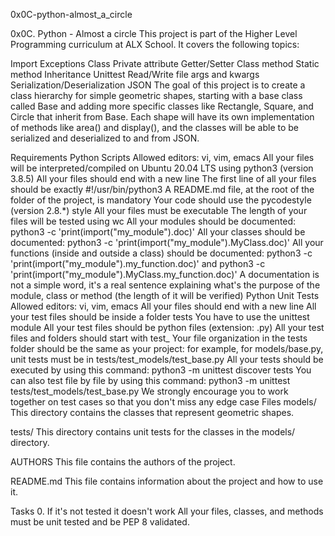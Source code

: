 0x0C-python-almost_a_circle


0x0C. Python - Almost a circle This project is part of the Higher Level Programming curriculum at ALX School. It covers the following topics:

Import Exceptions Class Private attribute Getter/Setter Class method Static method Inheritance Unittest Read/Write file args and kwargs Serialization/Deserialization JSON The goal of this project is to create a class hierarchy for simple geometric shapes, starting with a base class called Base and adding more specific classes like Rectangle, Square, and Circle that inherit from Base. Each shape will have its own implementation of methods like area() and display(), and the classes will be able to be serialized and deserialized to and from JSON.

Requirements Python Scripts Allowed editors: vi, vim, emacs All your files will be interpreted/compiled on Ubuntu 20.04 LTS using python3 (version 3.8.5) All your files should end with a new line The first line of all your files should be exactly #!/usr/bin/python3 A README.md file, at the root of the folder of the project, is mandatory Your code should use the pycodestyle (version 2.8.*) style All your files must be executable The length of your files will be tested using wc All your modules should be documented: python3 -c 'print(import("my_module").doc)' All your classes should be documented: python3 -c 'print(import("my_module").MyClass.doc)' All your functions (inside and outside a class) should be documented: python3 -c 'print(import("my_module").my_function.doc)' and python3 -c 'print(import("my_module").MyClass.my_function.doc)' A documentation is not a simple word, it's a real sentence explaining what's the purpose of the module, class or method (the length of it will be verified) Python Unit Tests Allowed editors: vi, vim, emacs All your files should end with a new line All your test files should be inside a folder tests You have to use the unittest module All your test files should be python files (extension: .py) All your test files and folders should start with test_ Your file organization in the tests folder should be the same as your project: for example, for models/base.py, unit tests must be in tests/test_models/test_base.py All your tests should be executed by using this command: python3 -m unittest discover tests You can also test file by file by using this command: python3 -m unittest tests/test_models/test_base.py We strongly encourage you to work together on test cases so that you don't miss any edge case Files models/ This directory contains the classes that represent geometric shapes.

tests/ This directory contains unit tests for the classes in the models/ directory.

AUTHORS This file contains the authors of the project.

README.md This file contains information about the project and how to use it.

Tasks 0. If it's not tested it doesn't work All your files, classes, and methods must be unit tested and be PEP 8 validated.
